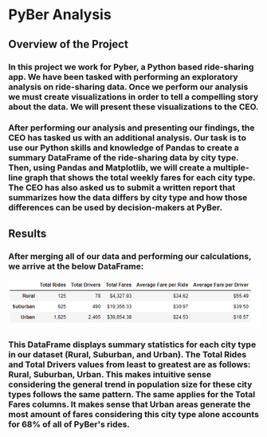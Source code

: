 # PyBer Analysis

## Overview of the Project

### In this project we work for Pyber, a Python based ride-sharing app. We have been tasked with performing an exploratory analysis on ride-sharing data. Once we perform our analysis we must create visualizations in order to tell a compelling story about the data. We will present these visualizations to the CEO.

### After performing our analysis and presenting our findings, the CEO has tasked us with an additional analysis. Our task is to use our Python skills and knowledge of Pandas to create a summary DataFrame of the ride-sharing data by city type. Then, using Pandas and Matplotlib, we will create a multiple-line graph that shows the total weekly fares for each city type. The CEO has also asked us to submit a written report that summarizes how the data differs by city type and how those differences can be used by decision-makers at PyBer.

## Results

### After merging all of our data and performing our calculations, we arrive at the below DataFrame:

![](https://github.com/christianhargett/PyBer_Analysis/blob/master/analysis/City_Type_Summary_DataFrame.png)

### This DataFrame displays summary statistics for each city type in our dataset (Rural, Suburban, and Urban). The Total Rides and Total Drivers values from least to greatest are as follows: Rural, Suburban, Urban. This makes intuitive sense considering the general trend in population size for these city types follows the same pattern. The same applies for the Total Fares columns. It makes sense that Urban areas generate the most amount of fares considering this city type alone accounts for 68% of all of PyBer's rides. 
